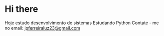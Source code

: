 # Hi there

Hoje estudo desenvolvimento de sistemas
Estudando Python
Contate - me no email: jpferreiraluz23@gmail.com
